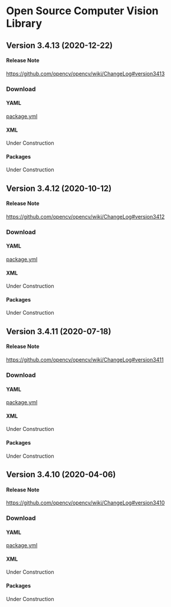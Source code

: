 # Open Source Computer Vision Library

## Version 3.4.13 (2020-12-22)

#### Release Note
https://github.com/opencv/opencv/wiki/ChangeLog#version3413

### Download

#### YAML
[package.yml](https://raw.githubusercontent.com/KotoishiHeart/SolusPackages/main/opencv/3.4.13/package.yml)

#### XML
Under Construction

#### Packages
Under Construction

## Version 3.4.12 (2020-10-12)

#### Release Note
https://github.com/opencv/opencv/wiki/ChangeLog#version3412

### Download

#### YAML
[package.yml](https://raw.githubusercontent.com/KotoishiHeart/SolusPackages/main/opencv/3.4.12/package.yml)

#### XML
Under Construction

#### Packages
Under Construction

## Version 3.4.11 (2020-07-18)

#### Release Note
https://github.com/opencv/opencv/wiki/ChangeLog#version3411

### Download

#### YAML
[package.yml](https://raw.githubusercontent.com/KotoishiHeart/SolusPackages/main/opencv/3.4.11/package.yml)

#### XML
Under Construction

#### Packages
Under Construction

## Version 3.4.10 (2020-04-06)

#### Release Note
https://github.com/opencv/opencv/wiki/ChangeLog#version3410

### Download

#### YAML
[package.yml](https://raw.githubusercontent.com/KotoishiHeart/SolusPackages/main/opencv/3.4.10/package.yml)

#### XML
Under Construction

#### Packages
Under Construction